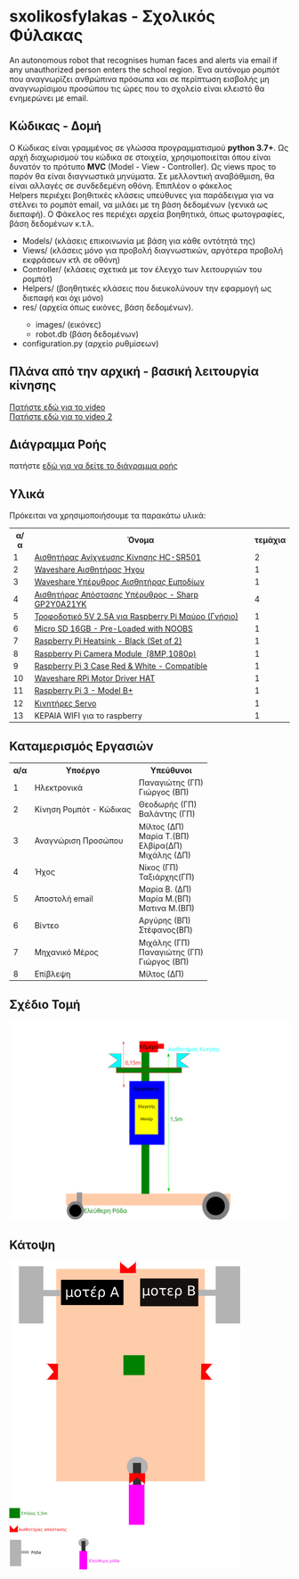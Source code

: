 # sxolikosfylakas - Σχολικός Φύλακας
An autonomous robot that recognises human faces and alerts via email if any unauthorized person enters  the school region.
Ένα αυτόνομο ρομπότ που αναγνωρίζει ανθρώπινα πρόσωπα και σε περίπτωση εισβολής μη αναγνωρίσιμου προσώπου τις ώρες που το σχολείο είναι κλειστό θα ενημερώνει με email.
<h2>Κώδικας - Δομή</h2>
Ο Κώδικας είναι γραμμένος σε γλώσσα προγραμματισμού <b>python 3.7+</b>. Ως αρχή διαχωρισμού του κώδικα σε στοιχεία, χρησιμοποιείται όπου είναι δυνατόν το πρότυπο <b>MVC</b> (Model - View - Controller). Ως views προς το παρόν θα είναι διαγνωστικά μηνύματα. Σε μελλοντική αναβάθμιση, θα είναι αλλαγές σε συνδεδεμένη οθόνη.  Επιπλέον ο φάκελος <br>Helpers</b> περιέχει βοηθιτικές κλάσεις υπεύθυνες για παράδειγμα για να στέλνει το ρομπότ email, να μιλάει με τη βάση δεδομένων (γενικά ως διεπαφή). Ο Φάκελος res περιέχει αρχεία βοηθητικά, όπως φωτογραφίες, βάση δεδομένων κ.τ.λ.
<ul>
	<li>Models/ (κλάσεις επικοινωνία με βάση για κάθε οντότητά της)</li>
	<li>Views/ (κλάσεις μόνο για προβολή διαγνωστικών, αργότερα προβολή εκφράσεων κτλ σε οθόνη)</li>
	<li>Controller/ (κλάσεις σχετικά με τον έλεγχο των λειτουργιών του ρομπότ)</li>
	<li>Helpers/ (βοηθητικές κλάσεις που διευκολύνουν την εφαρμογή ως διεπαφή και όχι μόνο)</li>
	<li>res/ (αρχεία όπως εικόνες, βάση δεδομένων).</li>
	<ul>
		<li>images/ (εικόνες)</li>
		<li>robot.db (βάση δεδομένων)</li>
	</ul>
	<li>configuration.py (αρχείο ρυθμίσεων)</li>
</ul>
		

<h2>Πλάνα από την αρχική - βασική λειτουργία κίνησης</h2>
<a href="https://www.youtube.com/watch?v=L-_xVFDmJX4">Πατήστε εδώ για το video</a><br />
<a href="https://www.youtube.com/watch?v=PikkqNtC3kI">Πατήστε εδώ για το video 2</a>

<h2>Διάγραμμα Ροής</h2>
πατήστε <a href="robot.pdf" target="__blank">εδώ για να δείτε το διάγραμμα ροής</a>
<h2>Υλικά</h2>
Πρόκειται να χρησιμοποιήσουμε  τα παρακάτω υλικά:

<table>
  <col align="center">
  <col align="center">
  <col align="center">
  <tr>
    <th>α/α</td>
    <th>Όνομα</td>
    <th>τεμάχια</td>
  </tr>
  <tr>
    <td>1</td>
    <td><a href="https://grobotronics.com/pir-sensor-module.html">Αισθητήρας Ανίχνευσης Κίνησης HC-SR501</a></td>  	
    <td>2</td>
 </tr>
 <tr>
  <td>2</td>
	<td><a href="https://grobotronics.com/waveshare-sound-sensor.html">Waveshare Αισθητήρας Ήχου</a></td>
  <td>1</td>
 </tr>
 <tr>
  <td>3</td>
  <td><a href="https://grobotronics.com/waveshare-infrared-reflective-sensor.html">Waveshare Υπέρυθρος Αισθητήρας Εμποδίων</a></td>
  <td>1</td>
</tr>
 <tr>
  <td>4</td>
  <td><a href="https://grobotronics.com/infrared-proximity-sensor-sharp-gp2y0a21yk.html">Αισθητήρας Απόστασης Υπέρυθρος - Sharp GP2Y0A21YK</a></td>
  <td>4</td>
 </tr>
 <tr>
  <td>5</td>
  <td><a href="https://grobotronics.com/power-supply-5v-2.5a-raspberry-pi-official-black.html">Τροφοδοτικό 5V 2.5A για Raspberry Pi Μαύρο (Γνήσιο)</a></td>
  <td>1</td>
</tr>
<tr>
  <td>6</td>
  <td><a href="https://grobotronics.com/micro-sd-16gb-pre-loaded-with-noobs.html">Micro SD 16GB - Pre-Loaded with NOOBS</a></td>
  <td>1</td>
</tr>
<tr>
  <td>7</td>
  <td><a href="https://grobotronics.com/raspberry-pi-heatsink-silver-set-of-3.html">Raspberry Pi Heatsink - Black (Set of 2)</a></td>
  <td>1</td>
</tr>
<tr>
  <td>8</td>
  <td><a href="https://grobotronics.com/raspberry-pi-camera-module-noir-v2-8mp-1080p.html">Raspberry Pi Camera Module  (8MP,1080p)</a></td>
  <td>1</td>
</tr>
<tr>
  <td>9</td>
  <td><a href="https://grobotronics.com/raspberry-pi-3-case-red-and-white-compatible.html">Raspberry Pi 3 Case Red & White - Compatible</a></td>
  <td>1</td>
</tr>
<tr>
  <td>10</td>
  <td><a href="https://grobotronics.com/waveshare-rpi-motor-driver-hat.html">Waveshare RPi Motor Driver HAT</a></td>
  <td>1</td>
</tr>
<tr>
  <td>11</td>
  <td><a href="https://grobotronics.com/raspberry-pi-3-model-b-el.html">Raspberry Pi 3 - Model B+</a></td>
  <td>1</td>
</tr>
<tr>
  <td>12</td>
  <td><a href="https://grobotronics.com/servo-mini-3.5kg.cm-feetech-ft1117m.html">Κινητήρες Servo</a></td>
  <td>1</td>
</tr>
<tr>
  <td>13</td>
  <td>ΚΕΡΑΙΑ WIFI για το raspberry</td>
  <td>1</td>
</tr>
</table>

<h2>Καταμερισμός Εργασιών</h2>

<table>
<tr>
<th>α/α</th>
<th>Υποέργο</th>
<th>Υπεύθυνοι</th>
</tr>
<tr>
	<td>1</td>
	<td>Ηλεκτρονικά</td>
	<td>Παναγιώτης (ΓΠ)<br />Γιώργος (ΒΠ)<br /></td>
</tr>
<tr>
	<td>2</td>
	<td>Κίνηση Ρομπότ - Κώδικας</td>
	<td>Θεοδωρής (ΓΠ)<br />Βαλάντης (ΓΠ)<br /></td>
</tr>
<tr>
	<td>3</td>
	<td>Αναγνώριση Προσώπου</td>
	<td>Μίλτος (ΔΠ)<br />Μαρία Τ.(ΒΠ)<br />Ελβίρα(ΔΠ)<br />Μιχάλης (ΔΠ)</td>
</tr>

<tr>
	<td>4</td>
	<td>Ήχος</td>
	<td>Νίκος (ΓΠ)<br> Ταξιάρχης(ΓΠ)
</tr>
<tr>
	<td>5</td>
	<td>Αποστολή email</td>
	<td>Μαρία Β. (ΔΠ)<br />Μαρία M.(ΒΠ)<br />Ματινα Μ.(ΒΠ)</td>
</tr>
<tr>
	<td>6</td>
	<td>Βίντεο</td>
	<td>Αργύρης (ΒΠ)<br />Στέφανος(ΒΠ)<br /> </td>
</tr>
<tr>
	<td>7</td>
	<td>Μηχανικό Μέρος</td>
	<td>Μιχάλης (ΓΠ)<br />Παναγιώτης (ΓΠ)<br />Γιώργος (ΒΠ)<br /></td>
</tr>
<tr>
	<td>8</td>
	<td>Επίβλεψη</td>
	<td>Μίλτος (ΔΠ)</td>
</tr>	
	
</table>
<h2>Σχέδιο Τομή</h2>
<img src="DesignB.svg" />

<h2>Κάτοψη</h2>
<img src="designA.png"  />

